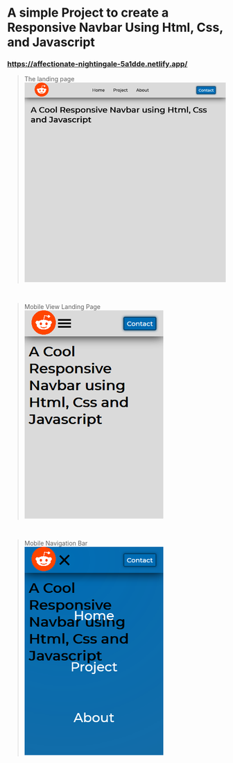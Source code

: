 # A simple Project to create a Responsive Navbar Using Html, Css, and Javascript

### https://affectionate-nightingale-5a1dde.netlify.app/


> The landing page
![Alt text](./img/Full_screen_image.png?raw=true "Landing Page Full Screen")

<br />

> Mobile View Landing Page
![Alt text](./img/responsive_mobile_view.png?raw=true "Responsive Mobile View")



<br />

> Mobile Navigation Bar
![Alt text](./img/mobile_view_menu.png?raw=true "Responsive Mobile View")
